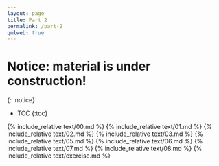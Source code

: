 ```yaml
---
layout: page
title: Part 2
permalink: /part-2
qmlweb: true
---
```


# Notice: material is under construction!
{: .notice}

* TOC
{:toc}

{% include_relative text/00.md %}
{% include_relative text/01.md %}
{% include_relative text/02.md %}
{% include_relative text/03.md %}
{% include_relative text/05.md %}
{% include_relative text/06.md %}
{% include_relative text/07.md %}
{% include_relative text/08.md %}
{% include_relative text/exercise.md %}

